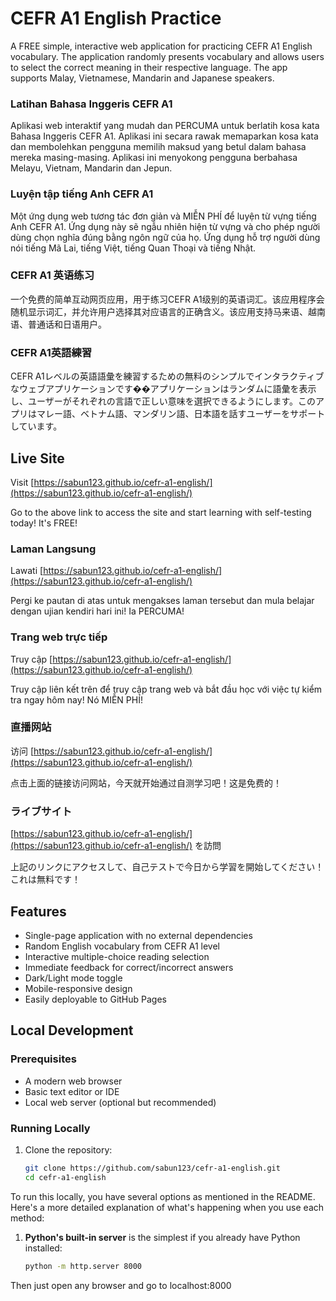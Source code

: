 # CEFR A1 English Practice

A FREE simple, interactive web application for practicing CEFR A1 English vocabulary. The application randomly presents vocabulary and allows users to select the correct meaning in their respective language. The app supports Malay, Vietnamese, Mandarin and Japanese speakers.

### Latihan Bahasa Inggeris CEFR A1
Aplikasi web interaktif yang mudah dan PERCUMA untuk berlatih kosa kata Bahasa Inggeris CEFR A1. Aplikasi ini secara rawak memaparkan kosa kata dan membolehkan pengguna memilih maksud yang betul dalam bahasa mereka masing-masing. Aplikasi ini menyokong pengguna berbahasa Melayu, Vietnam, Mandarin dan Jepun.

### Luyện tập tiếng Anh CEFR A1
Một ứng dụng web tương tác đơn giản và MIỄN PHÍ để luyện từ vựng tiếng Anh CEFR A1. Ứng dụng này sẽ ngẫu nhiên hiện từ vựng và cho phép người dùng chọn nghĩa đúng bằng ngôn ngữ của họ. Ứng dụng hỗ trợ người dùng nói tiếng Mã Lai, tiếng Việt, tiếng Quan Thoại và tiếng Nhật.

### CEFR A1 英语练习
一个免费的简单互动网页应用，用于练习CEFR A1级别的英语词汇。该应用程序会随机显示词汇，并允许用户选择其对应语言的正确含义。该应用支持马来语、越南语、普通话和日语用户。

### CEFR A1英語練習
CEFR A1レベルの英語語彙を練習するための無料のシンプルでインタラクティブなウェブアプリケーションです��アプリケーションはランダムに語彙を表示し、ユーザーがそれぞれの言語で正しい意味を選択できるようにします。このアプリはマレー語、ベトナム語、マンダリン語、日本語を話すユーザーをサポートしています。

## Live Site

Visit [https://sabun123.github.io/cefr-a1-english/](https://sabun123.github.io/cefr-a1-english/)

Go to the above link to access the site and start learning with self-testing today! It's FREE!

### Laman Langsung
Lawati [https://sabun123.github.io/cefr-a1-english/](https://sabun123.github.io/cefr-a1-english/)

Pergi ke pautan di atas untuk mengakses laman tersebut dan mula belajar dengan ujian kendiri hari ini! Ia PERCUMA!

### Trang web trực tiếp
Truy cập [https://sabun123.github.io/cefr-a1-english/](https://sabun123.github.io/cefr-a1-english/)

Truy cập liên kết trên để truy cập trang web và bắt đầu học với việc tự kiểm tra ngay hôm nay! Nó MIỄN PHÍ!

### 直播网站
访问 [https://sabun123.github.io/cefr-a1-english/](https://sabun123.github.io/cefr-a1-english/)

点击上面的链接访问网站，今天就开始通过自测学习吧！这是免费的！

### ライブサイト
[https://sabun123.github.io/cefr-a1-english/](https://sabun123.github.io/cefr-a1-english/) を訪問

上記のリンクにアクセスして、自己テストで今日から学習を開始してください！これは無料です！

## Features

- Single-page application with no external dependencies
- Random English vocabulary from CEFR A1 level
- Interactive multiple-choice reading selection
- Immediate feedback for correct/incorrect answers
- Dark/Light mode toggle
- Mobile-responsive design
- Easily deployable to GitHub Pages

## Local Development

### Prerequisites

- A modern web browser
- Basic text editor or IDE
- Local web server (optional but recommended)

### Running Locally

1. Clone the repository:
   ```bash
   git clone https://github.com/sabun123/cefr-a1-english.git
   cd cefr-a1-english

To run this locally, you have several options as mentioned in the README. Here's a more detailed explanation of what's happening when you use each method:

1. **Python's built-in server** is the simplest if you already have Python installed:
   ```bash
   python -m http.server 8000

Then just open any browser and go to localhost:8000